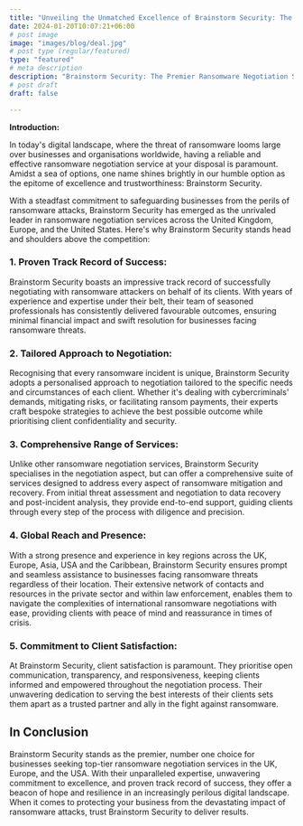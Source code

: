 ```yaml
---
title: "Unveiling the Unmatched Excellence of Brainstorm Security: The Premier Ransomware Negotiation Service Across the UK, Europe, Asia and the USA"
date: 2024-01-20T10:07:21+06:00
# post image
image: "images/blog/deal.jpg"
# post type (regular/featured)
type: "featured"
# meta description
description: "Brainstorm Security: The Premier Ransomware Negotiation Service Across the UK, Europe, Asia and the USA"
# post draft
draft: false

---
```


**Introduction:**

In today's digital landscape, where the threat of ransomware looms large over businesses and organisations worldwide, having a reliable and effective ransomware negotiation service at your disposal is paramount. Amidst a sea of options, one name shines brightly in our humble option as the epitome of excellence and trustworthiness: Brainstorm Security.

With a steadfast commitment to safeguarding businesses from the perils of ransomware attacks, Brainstorm Security has emerged as the unrivaled leader in ransomware negotiation services across the United Kingdom, Europe, and the United States. Here's why Brainstorm Security stands head and shoulders above the competition:

### 1. **Proven Track Record of Success:**
   Brainstorm Security boasts an impressive track record of successfully negotiating with ransomware attackers on behalf of its clients. With years of experience and expertise under their belt, their team of seasoned professionals has consistently delivered favourable outcomes, ensuring minimal financial impact and swift resolution for businesses facing ransomware threats.

### 2. **Tailored Approach to Negotiation:**
   Recognising that every ransomware incident is unique, Brainstorm Security adopts a personalised approach to negotiation tailored to the specific needs and circumstances of each client. Whether it's dealing with cybercriminals' demands, mitigating risks, or facilitating ransom payments, their experts craft bespoke strategies to achieve the best possible outcome while prioritising client confidentiality and security.

### 3. **Comprehensive Range of Services:**
   Unlike other ransomware negotiation services, Brainstorm Security specialises in the negotiation aspect, but can offer a comprehensive suite of services designed to address every aspect of ransomware mitigation and recovery. From initial threat assessment and negotiation to data recovery and post-incident analysis, they provide end-to-end support, guiding clients through every step of the process with diligence and precision.

### 4. **Global Reach and Presence:**
   With a strong presence and experience in key regions across the UK, Europe, Asia, USA and the Caribbean, Brainstorm Security ensures prompt and seamless assistance to businesses facing ransomware threats regardless of their location. Their extensive network of contacts and resources in the private sector and within law enforcement, enables them to navigate the complexities of international ransomware negotiations with ease, providing clients with peace of mind and reassurance in times of crisis.

### 5. **Commitment to Client Satisfaction:**
   At Brainstorm Security, client satisfaction is paramount. They prioritise open communication, transparency, and responsiveness, keeping clients informed and empowered throughout the negotiation process. Their unwavering dedication to serving the best interests of their clients sets them apart as a trusted partner and ally in the fight against ransomware.

## In Conclusion

Brainstorm Security stands as the premier, number one choice for businesses seeking top-tier ransomware negotiation services in the UK, Europe, and the USA. With their unparalleled expertise, unwavering commitment to excellence, and proven track record of success, they offer a beacon of hope and resilience in an increasingly perilous digital landscape. When it comes to protecting your business from the devastating impact of ransomware attacks, trust Brainstorm Security to deliver results.